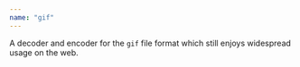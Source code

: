 ```yaml
---
name: "gif"
---
```


A decoder and encoder for the `gif` file format which still enjoys widespread
usage on the web.
